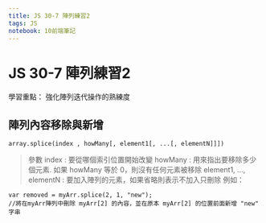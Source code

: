 ```yaml
---
title: JS 30-7 陣列練習2
tags: JS
notebook: 10前端筆記
---
```


# JS 30-7 陣列練習2
學習重點：
強化陣列迭代操作的熟練度

## 陣列內容移除與新增
`array.splice(index , howMany[, element1[, ...[, elementN]]])`
>參數 
index : 要從哪個索引位置開始改變
howMany : 用來指出要移除多少個元素. 如果 howMany 等於 0，則沒有任何元素被移除
element1, ..., elementN : 要加入陣列的元素，如果省略則表示不加入只刪除
例如：
```JS
var removed = myArr.splice(2, 1, "new");
//將在myArr陣列中刪除 myArr[2] 的內容，並在原本 myArr[2] 的位置前面新增 "new" 字串
```